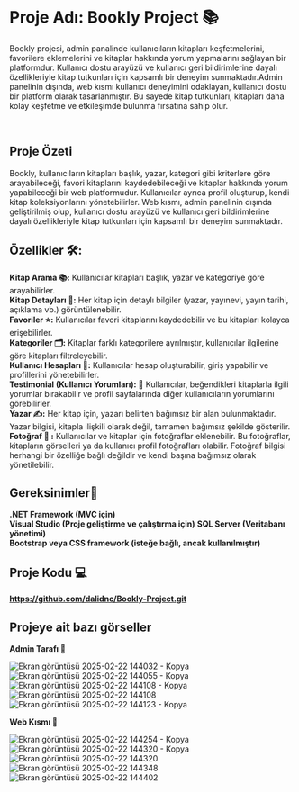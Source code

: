 # Proje Adı: Bookly Project 📚
Bookly projesi, admin panalinde kullanıcıların kitapları keşfetmelerini, favorilere eklemelerini ve kitaplar hakkında yorum yapmalarını sağlayan bir platformdur. Kullanıcı dostu arayüzü ve kullanıcı geri bildirimlerine dayalı özellikleriyle kitap tutkunları için kapsamlı bir deneyim sunmaktadır.Admin panelinin dışında, web kısmı kullanıcı deneyimini odaklayan, kullanıcı dostu bir platform olarak tasarlanmıştır. Bu sayede kitap tutkunları, kitapları daha kolay keşfetme ve etkileşimde bulunma fırsatına sahip olur.<br/>

<br/>

## Proje Özeti 
Bookly, kullanıcıların kitapları başlık, yazar, kategori gibi kriterlere göre arayabileceği, favori kitaplarını kaydedebileceği ve kitaplar hakkında yorum yapabileceği bir web platformudur. Kullanıcılar ayrıca profil oluşturup, kendi kitap koleksiyonlarını yönetebilirler. Web kısmı, admin panelinin dışında geliştirilmiş olup, kullanıcı dostu arayüzü ve kullanıcı geri bildirimlerine dayalı özellikleriyle kitap tutkunları için kapsamlı bir deneyim sunmaktadır.<br/>






## Özellikler 🛠:
**Kitap Arama 📚:** Kullanıcılar kitapları başlık, yazar ve kategoriye göre arayabilirler. <br/>
**Kitap Detayları 📖:**  Her kitap için detaylı bilgiler (yazar, yayınevi, yayın tarihi, açıklama vb.) görüntülenebilir.<br/>
**Favoriler ⭐:** Kullanıcılar favori kitaplarını kaydedebilir ve bu kitapları kolayca erişebilirler.<br/>
**Kategoriler 🗂️:** Kitaplar farklı kategorilere ayrılmıştır, kullanıcılar ilgilerine göre kitapları filtreleyebilir.<br/>
**Kullanıcı Hesapları 👤:** Kullanıcılar hesap oluşturabilir, giriş yapabilir ve profillerini yönetebilirler.<br/>
**Testimonial (Kullanıcı Yorumları): 💬** Kullanıcılar, beğendikleri kitaplarla ilgili yorumlar bırakabilir ve profil sayfalarında diğer kullanıcıların yorumlarını görebilirler.<br/>
**Yazar ✍️:** Her kitap için, yazarı belirten bağımsız bir alan bulunmaktadır. Yazar bilgisi, kitapla ilişkili olarak değil, tamamen bağımsız şekilde gösterilir.<br/>
**Fotoğraf 📸 :** Kullanıcılar ve kitaplar için fotoğraflar eklenebilir. Bu fotoğraflar, kitapların görselleri ya da kullanıcı profil fotoğrafları olabilir. Fotoğraf bilgisi herhangi bir özelliğe bağlı değildir ve kendi başına bağımsız olarak yönetilebilir.<br/>



## Gereksinimler🔑
**.NET Framework (MVC için)** <br/>
**Visual Studio (Proje geliştirme ve çalıştırma için)**
**SQL Server (Veritabanı yönetimi)** <br/>
**Bootstrap veya CSS framework (isteğe bağlı, ancak kullanılmıştır)** <br/>

## Proje Kodu 💻 
**https://github.com/dalidnc/Bookly-Project.git**

## Projeye ait bazı görseller
**Admin Tarafı 👤**

![Ekran görüntüsü 2025-02-22 144032 - Kopya](https://github.com/user-attachments/assets/224f115f-0292-4843-bc77-27d1787456ca) <br/>
![Ekran görüntüsü 2025-02-22 144055 - Kopya](https://github.com/user-attachments/assets/67c9bce3-afe5-4d40-add1-2a0554a25d16) <br/>
![Ekran görüntüsü 2025-02-22 144108 - Kopya](https://github.com/user-attachments/assets/7e026aa0-fd8c-4284-9d92-6483ef2a2b52) <br/>
![Ekran görüntüsü 2025-02-22 144108](https://github.com/user-attachments/assets/0de1dc94-d365-4efe-b6e8-8910b1d1cf1a ) <br/>
![Ekran görüntüsü 2025-02-22 144123 - Kopya](https://github.com/user-attachments/assets/a67f1413-4c6e-44f6-bb9b-378f4394120f) <br/>


  
**Web Kısmı 🔗**


![Ekran görüntüsü 2025-02-22 144254 - Kopya](https://github.com/user-attachments/assets/9b66a7a7-5a95-4f9b-93d9-129693835ba0) <br/>
![Ekran görüntüsü 2025-02-22 144320 - Kopya](https://github.com/user-attachments/assets/f1e6215c-1494-408b-8dd9-1c3447b4e7ec) <br/>
![Ekran görüntüsü 2025-02-22 144320](https://github.com/user-attachments/assets/302f89d0-9069-4093-9528-1fa31082f492) <br/>
![Ekran görüntüsü 2025-02-22 144348](https://github.com/user-attachments/assets/c33cbded-53f6-48a2-bde7-db11d1a8773e) <br/>
![Ekran görüntüsü 2025-02-22 144402](https://github.com/user-attachments/assets/c22e3e67-0d31-40d9-a205-d74a8fcd45cb) <br/>




